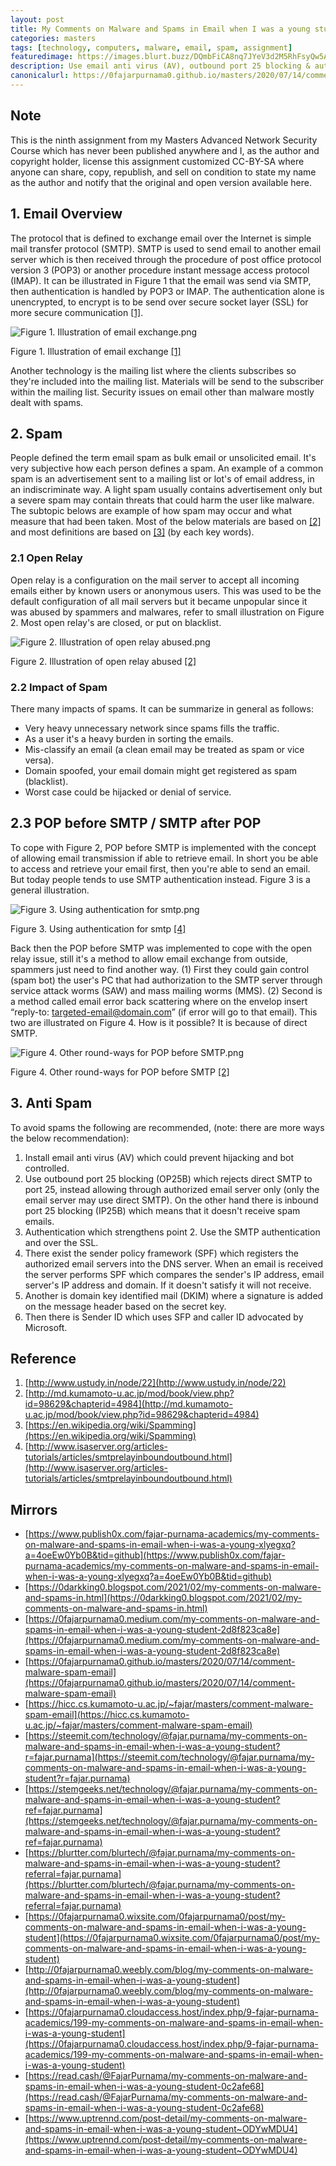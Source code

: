 ```yaml
---
layout: post
title: My Comments on Malware and Spams in Email when I was a young student
categories: masters
tags: [technology, computers, malware, email, spam, assignment]
featuredimage: https://images.blurt.buzz/DQmbFiCA8nq7JYeV3d2M5RhFsyQw5ANWhkuR8qCv4CidMn7/Figure%203.%20Using%20authentication%20for%20smtp.png
description: Use email anti virus (AV), outbound port 25 blocking & authentication, sender policy framework, domain key identified mail, identification.
canonicalurl: https://0fajarpurnama0.github.io/masters/2020/07/14/comment-malware-spam-email
---
```

## Note

This is the ninth assignment from my Masters Advanced Network Security Course which has never been published anywhere and I, as the author and copyright holder, license this assignment customized CC-BY-SA where anyone can share, copy, republish, and sell on condition to state my name as the author and notify that the original and open version available here.

## 1\. Email Overview

The protocol that is defined to exchange email over the Internet is simple mail transfer protocol (SMTP). SMTP is used to send email to another email server which is then received through the procedure of post office protocol version 3 (POP3) or another procedure instant message access protocol (IMAP). It can be illustrated in Figure 1 that the email was send via SMTP, then authentication is handled by POP3 or IMAP. The authentication alone is unencrypted, to encrypt is to be send over secure socket layer (SSL) for more secure communication [[1]](#[1]).

![Figure 1. Illustration of email exchange.png](https://images.blurt.buzz/DQmbaAd9fsNVK2ZW2tkp6K8RFW9qGX2wWkZhooivohFHMi8/Figure%201.%20Illustration%20of%20email%20exchange.png)

Figure 1\. Illustration of email exchange [[1]](#[1])



Another technology is the mailing list where the clients subscribes so they're included into the mailing list. Materials will be send to the subscriber within the mailing list. Security issues on email other than malware mostly dealt with spams.

## 2\. Spam

People defined the term email spam as bulk email or unsolicited email. It's very subjective how each person defines a spam. An example of a common spam is an advertisement sent to a mailing list or lot's of email address, in an indiscriminate way. A light spam usually contains advertisement only but a severe spam may contain threats that could harm the user like malware. The subtopic belows are example of how spam may occur and what measure that had been taken. Most of the below materials are based on [[2]](#[2]) and most definitions are based on [[3]](#[3]) (by each key words).

### 2.1 Open Relay

Open relay is a configuration on the mail server to accept all incoming emails either by known users or anonymous users. This was used to be the default configuration of all mail servers but it became unpopular since it was abused by spammers and malwares, refer to small illustration on Figure 2\. Most open relay's are closed, or put on blacklist.

![Figure 2. Illustration of open relay abused.png](https://images.blurt.buzz/DQmZew1GAzKdRnHZpASTVA4jLFQnRHBTHo25GLKY1AESLBx/Figure%202.%20Illustration%20of%20open%20relay%20abused.png)

Figure 2\. Illustration of open relay abused [[2]](#[2])



### 2.2 Impact of Spam

There many impacts of spams. It can be summarize in general as follows:

*   Very heavy unnecessary network since spams fills the traffic.
*   As a user it's a heavy burden in sorting the emails.
*   Mis-classify an email (a clean email may be treated as spam or vice versa).
*   Domain spoofed, your email domain might get registered as spam (blacklist).
*   Worst case could be hijacked or denial of service.

## 2.3 POP before SMTP / SMTP after POP

To cope with Figure 2, POP before SMTP is implemented with the concept of allowing email transmission if able to retrieve email. In short you be able to access and retrieve your email first, then you're able to send an email. But today people tends to use SMTP authentication instead. Figure 3 is a general illustration.

![Figure 3. Using authentication for smtp.png](https://images.blurt.buzz/DQmbFiCA8nq7JYeV3d2M5RhFsyQw5ANWhkuR8qCv4CidMn7/Figure%203.%20Using%20authentication%20for%20smtp.png)

Figure 3\. Using authentication for smtp [[4]](#4)



Back then the POP before SMTP was implemented to cope with the open relay issue, still it's a method to allow email exchange from outside, spammers just need to find another way. (1) First they could gain control (spam bot) the user's PC that had authorization to the SMTP server through service attack worms (SAW) and mass mailing worms (MMS). (2) Second is a method called email error back scattering where on the envelop insert “reply-to: targeted-email@domain.com” (if error will go to that email). This two are illustrated on Figure 4\. How is it possible? It is because of direct SMTP.

![Figure 4. Other round-ways for POP before SMTP.png](https://images.blurt.buzz/DQmR6T2foBSdjzRCiGRLuzkpETkkfp9fvJm3yfiJF4qruxW/Figure%204.%20Other%20round-ways%20for%20POP%20before%20SMTP.png)

Figure 4\. Other round-ways for POP before SMTP [[2]](#[2])



## 3\. Anti Spam

To avoid spams the following are recommended, (note: there are more ways the below recommendation):

1.  Install email anti virus (AV) which could prevent hijacking and bot controlled.
2.  Use outbound port 25 blocking (OP25B) which rejects direct SMTP to port 25, instead allowing through authorized email server only (only the email server may use direct SMTP). On the other hand there is inbound port 25 blocking (IP25B) which means that it doesn't receive spam emails.
3.  Authentication which strengthens point 2\. Use the SMTP authentication and over the SSL.
4.  There exist the sender policy framework (SPF) which registers the authorized email servers into the DNS server. When an email is received the server performs SPF which compares the sender's IP address, email server's IP address and domain. If it doesn't satisfy it will not receive.
5.  Another is domain key identified mail (DKIM) where a signature is added on the message header based on the secret key.
6.  Then there is Sender ID which uses SFP and caller ID advocated by Microsoft.

## Reference

1.  [http://www.ustudy.in/node/22](http://www.ustudy.in/node/22)
2.  [http://md.kumamoto-u.ac.jp/mod/book/view.php?id=98629&chapterid=4984](http://md.kumamoto-u.ac.jp/mod/book/view.php?id=98629&chapterid=4984)
3.  [https://en.wikipedia.org/wiki/Spamming](https://en.wikipedia.org/wiki/Spamming)
4.  [http://www.isaserver.org/articles-tutorials/articles/smtprelayinboundoutbound.html](http://www.isaserver.org/articles-tutorials/articles/smtprelayinboundoutbound.html)

## Mirrors

*   [https://www.publish0x.com/fajar-purnama-academics/my-comments-on-malware-and-spams-in-email-when-i-was-a-young-xlyegxq?a=4oeEw0Yb0B&tid=github](https://www.publish0x.com/fajar-purnama-academics/my-comments-on-malware-and-spams-in-email-when-i-was-a-young-xlyegxq?a=4oeEw0Yb0B&tid=github)
*   [https://0darkking0.blogspot.com/2021/02/my-comments-on-malware-and-spams-in.html](https://0darkking0.blogspot.com/2021/02/my-comments-on-malware-and-spams-in.html)
*   [https://0fajarpurnama0.medium.com/my-comments-on-malware-and-spams-in-email-when-i-was-a-young-student-2d8f823ca8e](https://0fajarpurnama0.medium.com/my-comments-on-malware-and-spams-in-email-when-i-was-a-young-student-2d8f823ca8e)
*   [https://0fajarpurnama0.github.io/masters/2020/07/14/comment-malware-spam-email](https://0fajarpurnama0.github.io/masters/2020/07/14/comment-malware-spam-email)
*   [https://hicc.cs.kumamoto-u.ac.jp/~fajar/masters/comment-malware-spam-email](https://hicc.cs.kumamoto-u.ac.jp/~fajar/masters/comment-malware-spam-email)
*   [https://steemit.com/technology/@fajar.purnama/my-comments-on-malware-and-spams-in-email-when-i-was-a-young-student?r=fajar.purnama](https://steemit.com/technology/@fajar.purnama/my-comments-on-malware-and-spams-in-email-when-i-was-a-young-student?r=fajar.purnama)
*   [https://stemgeeks.net/technology/@fajar.purnama/my-comments-on-malware-and-spams-in-email-when-i-was-a-young-student?ref=fajar.purnama](https://stemgeeks.net/technology/@fajar.purnama/my-comments-on-malware-and-spams-in-email-when-i-was-a-young-student?ref=fajar.purnama)
*   [https://blurtter.com/blurtech/@fajar.purnama/my-comments-on-malware-and-spams-in-email-when-i-was-a-young-student?referral=fajar.purnama](https://blurtter.com/blurtech/@fajar.purnama/my-comments-on-malware-and-spams-in-email-when-i-was-a-young-student?referral=fajar.purnama)
*   [https://0fajarpurnama0.wixsite.com/0fajarpurnama0/post/my-comments-on-malware-and-spams-in-email-when-i-was-a-young-student](https://0fajarpurnama0.wixsite.com/0fajarpurnama0/post/my-comments-on-malware-and-spams-in-email-when-i-was-a-young-student)
*   [http://0fajarpurnama0.weebly.com/blog/my-comments-on-malware-and-spams-in-email-when-i-was-a-young-student](http://0fajarpurnama0.weebly.com/blog/my-comments-on-malware-and-spams-in-email-when-i-was-a-young-student)
*   [https://0fajarpurnama0.cloudaccess.host/index.php/9-fajar-purnama-academics/199-my-comments-on-malware-and-spams-in-email-when-i-was-a-young-student](https://0fajarpurnama0.cloudaccess.host/index.php/9-fajar-purnama-academics/199-my-comments-on-malware-and-spams-in-email-when-i-was-a-young-student)
*   [https://read.cash/@FajarPurnama/my-comments-on-malware-and-spams-in-email-when-i-was-a-young-student-0c2afe68](https://read.cash/@FajarPurnama/my-comments-on-malware-and-spams-in-email-when-i-was-a-young-student-0c2afe68)
*   [https://www.uptrennd.com/post-detail/my-comments-on-malware-and-spams-in-email-when-i-was-a-young-student~ODYwMDU4](https://www.uptrennd.com/post-detail/my-comments-on-malware-and-spams-in-email-when-i-was-a-young-student~ODYwMDU4)
